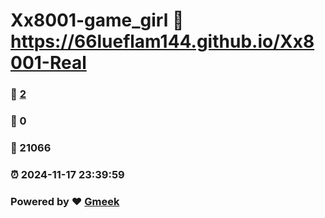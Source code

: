 # Xx8001-game_girl :link: https://66lueflam144.github.io/Xx8001-Real 
### :page_facing_up: [2](https://66lueflam144.github.io/Xx8001-Real/tag.html) 
### :speech_balloon: 0 
### :hibiscus: 21066 
### :alarm_clock: 2024-11-17 23:39:59 
### Powered by :heart: [Gmeek](https://github.com/Meekdai/Gmeek)
